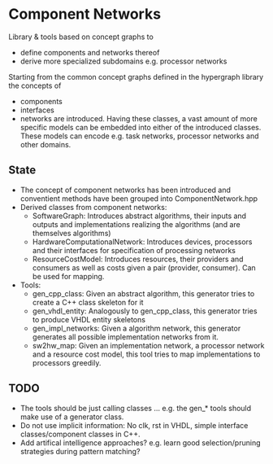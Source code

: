 # Component Networks

Library &amp; tools based on concept graphs to
* define components and networks thereof
* derive more specialized subdomains e.g. processor networks

Starting from the common concept graphs defined in the hypergraph library
the concepts of
* components
* interfaces
* networks
are introduced.
Having these classes, a vast amount of more specific models can be embedded into either of the introduced classes.
These models can encode e.g. task networks, processor networks and other domains.

## State

* The concept of component networks has been introduced and conventient methods have been grouped into ComponentNetwork.hpp
* Derived classes from component networks:
  - SoftwareGraph: Introduces abstract algorithms, their inputs and outputs and implementations realizing the algorithms (and are themselves algorithms)
  - HardwareComputationalNetwork: Introduces devices, processors and their interfaces for specification of processing networks
  - ResourceCostModel: Introduces resources, their providers and consumers as well as costs given a pair (provider, consumer). Can be used for mapping.
* Tools:
  - gen_cpp_class: Given an abstract algorithm, this generator tries to create a C++ class skeleton for it
  - gen_vhdl_entity: Analogously to gen_cpp_class, this generator tries to produce VHDL entity skeletons
  - gen_impl_networks: Given a algorithm network, this generator generates all possible implementation networks from it.
  - sw2hw_map: Given an implementation network, a processor network and a resource cost model, this tool tries to map implementations to processors greedily.

## TODO

* The tools should be just calling classes ... e.g. the gen\_\* tools should make use of a generator class.
* Do not use implicit information: No clk, rst in VHDL, simple interface classes/component classes in C++.
* Add artifical intelligence approaches? e.g. learn good selection/pruning strategies during pattern matching?
